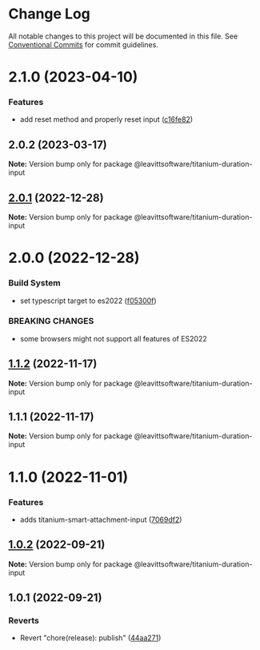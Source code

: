 # Change Log

All notable changes to this project will be documented in this file.
See [Conventional Commits](https://conventionalcommits.org) for commit guidelines.

# 2.1.0 (2023-04-10)

### Features

- add reset method and properly reset input ([c16fe82](https://github.com/LeavittSoftware/titanium-elements/commit/c16fe82fb3278caa99fbca492dc4200ea5562858))

## 2.0.2 (2023-03-17)

**Note:** Version bump only for package @leavittsoftware/titanium-duration-input

## [2.0.1](https://github.com/LeavittSoftware/titanium-elements/compare/@leavittsoftware/titanium-duration-input@2.0.0...@leavittsoftware/titanium-duration-input@2.0.1) (2022-12-28)

**Note:** Version bump only for package @leavittsoftware/titanium-duration-input

# 2.0.0 (2022-12-28)

### Build System

- set typescript target to es2022 ([f05300f](https://github.com/LeavittSoftware/titanium-elements/commit/f05300fb73bb634f2e7d0ae6a8c1b08132ee2b6a))

### BREAKING CHANGES

- some browsers might not support all features of ES2022

## [1.1.2](https://github.com/LeavittSoftware/titanium-elements/compare/@leavittsoftware/titanium-duration-input@1.1.1...@leavittsoftware/titanium-duration-input@1.1.2) (2022-11-17)

**Note:** Version bump only for package @leavittsoftware/titanium-duration-input

## 1.1.1 (2022-11-17)

**Note:** Version bump only for package @leavittsoftware/titanium-duration-input

# 1.1.0 (2022-11-01)

### Features

- adds titanium-smart-attachment-input ([7069df2](https://github.com/LeavittSoftware/titanium-elements/commit/7069df2eabf89e6285b5b6cd1c4d4b6eef8cbb3b))

## [1.0.2](https://github.com/LeavittSoftware/titanium-elements/compare/@leavittsoftware/titanium-duration-input@1.0.1...@leavittsoftware/titanium-duration-input@1.0.2) (2022-09-21)

**Note:** Version bump only for package @leavittsoftware/titanium-duration-input

## 1.0.1 (2022-09-21)

### Reverts

- Revert "chore(release): publish" ([44aa271](https://github.com/LeavittSoftware/titanium-elements/commit/44aa2713998d880469ac28acf8652adeb6bce20b))
